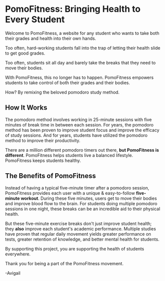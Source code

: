 # PomoFitness: Bringing Health to Every Student

Welcome to PomoFitness, a website for any student who wants to take both their grades and health into their own hands. 

Too often, hard-working students fall into the trap of letting their health slide to get good grades.

Too often, students sit all day and barely take the breaks that they need to move their bodies. 

With PomoFitness, this no longer has to happen. PomoFitness empowers students to take control of both their grades and their bodies. 

How? By remixing the beloved pomodoro study method. 

## How It Works

The pomodoro method involves working in 25-minute sessions with five minutes of break time in between each session. For years, the pomodoro method has been proven to improve student focus and improve the efficacy of study sessions. And for years, students have utilized the pomodoro method to improve their productivity.

There are a million different pomodoro timers out there, **but PomoFitness is different**. PomoFitness helps students live a balanced lifestyle. PomoFitness keeps students healthy.

## The Benefits of PomoFitness

Instead of having a typical five-minute timer after a pomodoro session, PomoFitness provides each user with a unique & easy-to-follow **five-minute workout**. During these five minutes, users get to move their bodies and improve blood flow to the brain. For students doing multiple pomodoro sessions in one night, these breaks can be an incredible aid to their physical health.

But these five-minute exercise breaks don't just improve student health; they **also** improve each student's academic performance. Multiple studies have proven that regular daily movement yields greater performance on tests, greater retention of knowledge, and better mental health for students. 

By supporting this project, you are supporting the health of students everywhere.

Thank you for being a part of the PomoFitness movement.

-Avigail
